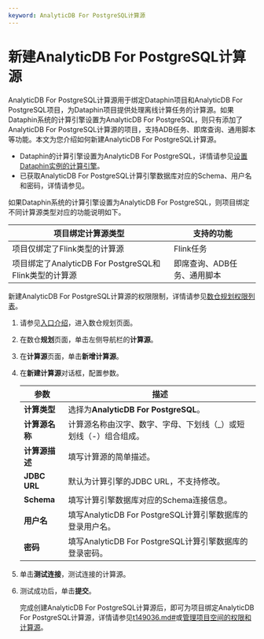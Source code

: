 ```yaml
---
keyword: AnalyticDB For PostgreSQL计算源
---
```


# 新建AnalyticDB For PostgreSQL计算源

AnalyticDB For PostgreSQL计算源用于绑定Dataphin项目和AnalyticDB For PostgreSQL项目，为Dataphin项目提供处理离线计算任务的计算源。如果Dataphin系统的计算引擎设置为AnalyticDB For PostgreSQL，则只有添加了AnalyticDB For PostgreSQL计算源的项目，支持ADB任务、即席查询、通用脚本等功能。本文为您介绍如何新建AnalyticDB For PostgreSQL计算源。

-   Dataphin的计算引擎设置为AnalyticDB For PostgreSQL，详情请参见[设置Dataphin实例的计算引擎](/cn.zh-CN/全局管理/管理中心/设置Dataphin实例的计算引擎.md)。
-   已获取AnalyticDB For PostgreSQL计算引擎数据库对应的Schema、用户名和密码，详情请参见。

如果Dataphin系统的计算引擎设置为AnalyticDB For PostgreSQL，则项目绑定不同计算源类型对应的功能说明如下。

|项目绑定计算源类型|支持的功能|
|---------|-----|
|项目仅绑定了Flink类型的计算源|Flink任务|
|项目绑定了AnalyticDB For PostgreSQL和Flink类型的计算源|即席查询、ADB任务、通用脚本|

新建AnalyticDB For PostgreSQL计算源的权限限制，详情请参见[数仓规划权限列表](/cn.zh-CN/权限管理/数仓规划权限列表.md)。

1.  请参见[入口介绍](/cn.zh-CN/数仓规划/概述.md)，进入数仓规划页面。

2.  在数仓**规划**页面，单击左侧导航栏的**计算源**。

3.  在**计算源**页面，单击**新增计算源**。

4.  在**新建计算源**对话框，配置参数。

    |参数|描述|
    |--|--|
    |**计算类型**|选择为**AnalyticDB For PostgreSQL**。|
    |**计算源名称**|计算源名称由汉字、数字、字母、下划线（\_）或短划线（-）组合组成。|
    |**计算源描述**|填写计算源的简单描述。|
    |**JDBC URL**|默认为计算引擎的JDBC URL，不支持修改。|
    |**Schema**|填写计算引擎数据库对应的Schema连接信息。|
    |**用户名**|填写AnalyticDB For PostgreSQL计算引擎数据库的登录用户名。|
    |**密码**|填写AnalyticDB For PostgreSQL计算引擎数据库的登录密码。|

5.  单击**测试连接**，测试连接的计算源。

6.  测试成功后，单击**提交**。

    完成创建AnalyticDB For PostgreSQL计算源后，即可为项目绑定AnalyticDB For PostgreSQL计算源，详情请参见[t149036.md\#](/cn.zh-CN/数仓规划/创建项目空间/创建Basic项目空间.md)或[管理项目空间的权限和计算源](/cn.zh-CN/数仓规划/管理项目空间的权限和计算源.md)。


